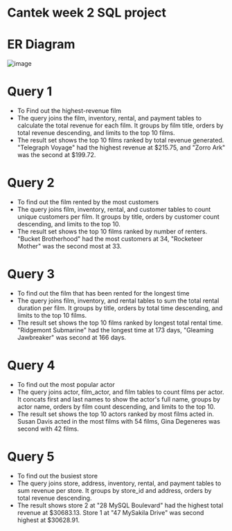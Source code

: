 # Cantek week 2 SQL project

# ER Diagram
![image](https://github.com/urpey/week_2_db_project/assets/111271561/0e3d7838-3552-44d3-b48b-b8daf0dc7315)

# Query 1
- To Find out the highest-revenue film 
- The query joins the film, inventory, rental, and payment tables to calculate the total revenue for each film. It groups by film title, orders by total revenue descending, and limits to the top 10 films.
- The result set shows the top 10 films ranked by total revenue generated. "Telegraph Voyage" had the highest revenue at $215.75, and "Zorro Ark" was the second at $199.72.
  
# Query 2
- To find out the film rented by the most customers 
- The query joins film, inventory, rental, and customer tables to count unique customers per film. It groups by title, orders by customer count descending, and limits to the top 10.
- The result set shows the top 10 films ranked by number of renters. "Bucket Brotherhood" had the most customers at 34, "Rocketeer Mother" was the second most at 33.
  
# Query 3
- To find out the film that has been rented for the longest time
- The query joins film, inventory, and rental tables to sum the total rental duration per film. It groups by title, orders by total time descending, and limits to the top 10 films.
- The result set shows the top 10 films ranked by longest total rental time. "Ridgemont Submarine" had the longest time at 173 days, "Gleaming Jawbreaker" was second at 166 days.

# Query 4
- To find out the most popular actor
- The query joins actor, film_actor, and film tables to count films per actor. It concats first and last names to show the actor's full name, groups by actor name, orders by film count descending, and limits to the top 10.
- The result set shows the top 10 actors ranked by most films acted in. Susan Davis acted in the most films with 54 films, Gina Degeneres was second with 42 films.
  
# Query 5
- To find out the busiest store
- The query joins store, address, inventory, rental, and payment tables to sum revenue per store. It groups by store_id and address, orders by total revenue descending.
- The result shows store 2 at "28 MySQL Boulevard" had the highest total revenue at $30683.13. Store 1 at "47 MySakila Drive" was second highest at $30628.91.


